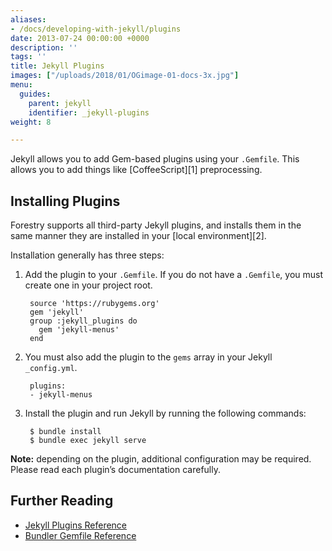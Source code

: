 ```yaml
---
aliases:
- /docs/developing-with-jekyll/plugins
date: 2013-07-24 00:00:00 +0000
description: ''
tags: ''
title: Jekyll Plugins
images: ["/uploads/2018/01/OGimage-01-docs-3x.jpg"]
menu:
  guides:
    parent: jekyll
    identifier: _jekyll-plugins
weight: 8

---
```

Jekyll allows you to add Gem-based plugins using your `.Gemfile`. This allows you to add things like [CoffeeScript][1] preprocessing.

## Installing Plugins
Forestry supports all third-party Jekyll plugins, and installs them in the same manner they are installed in your [local environment][2].

Installation generally has three steps:

1. Add the plugin to your `.Gemfile`. If you do not have a `.Gemfile`, you must create one in your project root.  

		source 'https://rubygems.org'
		gem 'jekyll'
		group :jekyll_plugins do
		  gem 'jekyll-menus'
		end

2. You must also add the plugin to the `gems` array in your Jekyll `_config.yml`.  

		plugins:
		- jekyll-menus

3. Install the plugin and run Jekyll by running the following commands:  

		$ bundle install
		$ bundle exec jekyll serve

**Note:** depending on the plugin, additional configuration may be required. Please read each plugin’s documentation carefully.

## Further Reading
- [Jekyll Plugins Reference](https://jekyllrb.com/docs/plugins/)
- [Bundler Gemfile Reference](http://bundler.io/v1.13/gemfile.html)

